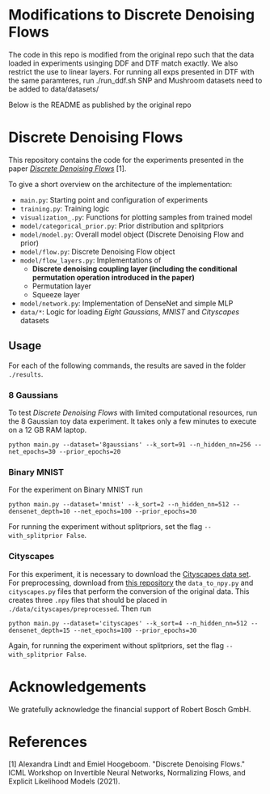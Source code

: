 # Modifications to Discrete Denoising Flows

The code in this repo is modified from the original repo such that the data loaded in experiments usinging DDF and DTF match exactly. We also restrict the use to linear layers.
For running all exps presented in DTF with the same paramteres, run ./run_ddf.sh 
SNP and Mushroom datasets need to be added to data/datasets/

Below is the README as published by the original repo

# Discrete Denoising Flows

This repository contains the code for the experiments presented in the paper [_Discrete Denoising
Flows_](https://arxiv.org/abs/2107.11625) [1].

To give a short overview on the architecture of the implementation:

- `main.py`: Starting point and configuration of experiments
- `training.py`: Training logic
- `visualization_.py`: Functions for plotting samples from trained model
- `model/categorical_prior.py`: Prior distribution and splitpriors
- `model/model.py`: Overall model object (Discrete Denoising Flow and prior)
- `model/flow.py`:  Discrete Denoising Flow object
- `model/flow_layers.py`: Implementations of
    - **Discrete denoising coupling layer (including the conditional permutation operation introduced in the paper)**
    - Permutation layer
    - Squeeze layer
- `model/network.py`: Implementation of DenseNet and simple MLP
- `data/*`: Logic for loading _Eight Gaussians_, _MNIST_ and _Cityscapes_ datasets

## Usage

For each of the following commands, the results are saved in the folder `./results`.

### 8 Gaussians

To test _Discrete Denoising Flows_ with limited computational resources, run the 8 Gaussian toy data experiment. It
takes only a few minutes to execute on a 12 GB RAM laptop.

```
python main.py --dataset='8gaussians' --k_sort=91 --n_hidden_nn=256 --net_epochs=30 --prior_epochs=20
```

### Binary MNIST

For the experiment on Binary MNIST run

```
python main.py --dataset='mnist' --k_sort=2 --n_hidden_nn=512 --densenet_depth=10 --net_epochs=100 --prior_epochs=30 
```

For running the experiment without splitpriors, set the flag `--with_splitprior False`.

### Cityscapes

For this experiment, it is necessary to download the [Cityscapes data set](https://www.cityscapes-dataset.com). 
For preprocessing, download from 
[this repository](https://github.com/ehoogeboom/multinomial_diffusion/tree/main/segmentation_diffusion/cityscapes)
the `data_to_npy.py` and `cityscapes.py` files that perform the
conversion of the original data. This creates three `.npy` files that should be placed
in `./data/cityscapes/preprocessed`.
Then run 
```
python main.py --dataset='cityscapes' --k_sort=4 --n_hidden_nn=512 --densenet_depth=15 --net_epochs=100 --prior_epochs=30 
```

Again, for running the experiment without splitpriors, set the flag `--with_splitprior False`.

# Acknowledgements

We gratefully acknowledge the financial support of Robert Bosch GmbH.

# References

[1] Alexandra Lindt and Emiel Hoogeboom. "Discrete Denoising Flows." ICML Workshop on Invertible Neural Networks,
Normalizing Flows, and Explicit Likelihood Models (2021).
